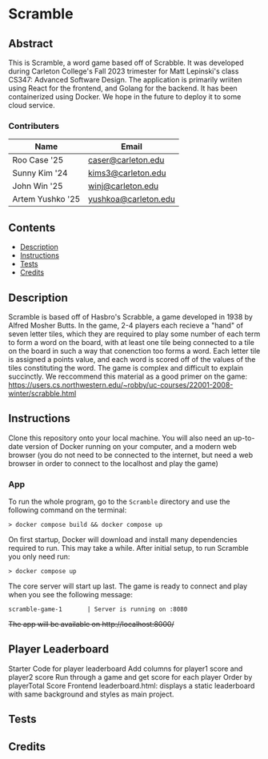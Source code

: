 # Scramble

## Abstract
This is Scramble, a word game based off of Scrabble. It was developed during Carleton College's Fall 2023 trimester for Matt Lepinski's class CS347: Advanced Software Design. The application is primarily wriiten using React for the frontend, and Golang for the backend. It has been containerized using Docker. We hope in the future to deploy it to some cloud service.

### Contributers
|Name|Email|  
|----|-----|  
|Roo Case '25|caser@carleton.edu|
|Sunny Kim '24|kims3@carleton.edu|
|John Win '25|winj@carleton.edu|
|Artem Yushko '25|yushkoa@carleton.edu|

## Contents
- [Description](#description)
- [Instructions](#instructions)
- [Tests](#tests)
- [Credits](#credits)

## Description

Scramble is based off of Hasbro's Scrabble, a game developed in 1938 by Alfred Mosher Butts. In the game, 2-4 players each recieve a "hand" of seven letter tiles, which they are required to play some number of each term to form a word on the board, with at least one tile being connected to a tile on the board in such a way that conenction too forms a word. Each letter tile is assigned a points value, and each word is scored off of the values of the tiles constituting the word. The game is complex and difficult to explain succinctly. We reccommend this material as a good primer on the game: https://users.cs.northwestern.edu/~robby/uc-courses/22001-2008-winter/scrabble.html

## Instructions

Clone this repository onto your local machine. You will also need an up-to-date version of Docker running on your computer, and a modern web browser (you do not need to be connected to the internet, but need a web browser in order to connect to the localhost and play the game)

### App
To run the whole program, go to the `Scramble` directory and use the following command on the terminal:

```terminal
> docker compose build && docker compose up
```

On first startup, Docker will download and install many dependencies required to run. This may take a while. After initial setup, to run Scramble you only need run:
```terminal
> docker compose up
```

The core server will start up last. The game is ready to connect and play when you see the following message:
```
scramble-game-1       | Server is running on :8080
```


~~The app will be available on http://localhost:8000/~~




## Player Leaderboard
Starter Code for player leaderboard
Add columns for player1 score and player2 score
Run through a game and get score for each player 
Order by playerTotal Score
Frontend
leaderboard.html: displays a static leaderboard with same background and styles
as main project. 

## Tests

## Credits